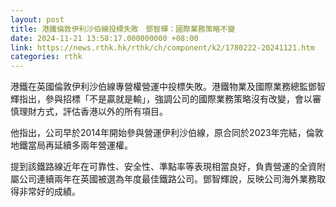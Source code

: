 ```yaml
---
layout: post
title: 港鐵倫敦伊利沙伯線投標失敗　鄧智輝：國際業務策略不變
date: 2024-11-21 13:58:17.000000000 +08:00
link: https://news.rthk.hk/rthk/ch/component/k2/1780222-20241121.htm
categories: rthk
---
```


港鐵在英國倫敦伊利沙伯線專營權營運中投標失敗。港鐵物業及國際業務總監鄧智輝指出，參與招標「不是贏就是輸」，強調公司的國際業務策略沒有改變，會以審慎理財方式，評估香港以外的所有項目。

他指出，公司早於2014年開始參與營運伊利沙伯線，原合同於2023年完結，倫敦地鐵當局再延續多兩年營運權。

提到該鐵路線近年在可靠性、安全性、準點率等表現相當良好，負責營運的全資附屬公司連續兩年在英國被選為年度最佳鐵路公司。鄧智輝說，反映公司海外業務取得非常好的成績。
